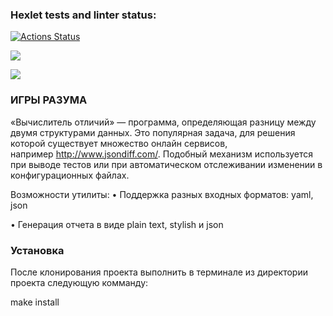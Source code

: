 ### Hexlet tests and linter status:

[![Actions Status](https://github.com/Murat72/frontend-project-46/workflows/hexlet-check/badge.svg)](https://github.com/Murat72/frontend-project-46/actions)

<a href="https://codeclimate.com/github/Murat72/frontend-project-46/maintainability"><img src="https://api.codeclimate.com/v1/badges/96e072f7d7190e02c33d/maintainability" /></a>

<a href="https://codeclimate.com/github/Murat72/frontend-project-46/test_coverage"><img src="https://api.codeclimate.com/v1/badges/96e072f7d7190e02c33d/test_coverage" /></a>

### ИГРЫ РАЗУМА

«Вычислитель отличий» — программа, определяющая разницу между двумя структурами данных. Это популярная задача, для решения которой существует множество онлайн сервисов, например http://www.jsondiff.com/. Подобный механизм используется при выводе тестов или при автоматическом отслеживании изменении в конфигурационных файлах.

Возможности утилиты:
• Поддержка разных входных форматов: yaml, json

• Генерация отчета в виде plain text, stylish и json

### Установка

После клонирования проекта выполнить в терминале из директории проекта следующую комманду:

make install
